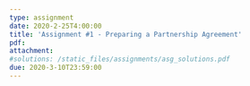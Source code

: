 ```yaml
---
type: assignment
date: 2020-2-25T4:00:00
title: 'Assignment #1 - Preparing a Partnership Agreement'
pdf: 
attachment: 
#solutions: /static_files/assignments/asg_solutions.pdf
due: 2020-3-10T23:59:00
---
```



